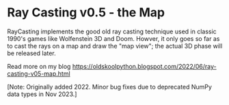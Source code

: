 # Ray Casting v0.5 - the Map

RayCasting implements the good old ray casting technique used in classic 1990's games like Wolfenstein 3D and Doom. Howver, it only goes so far as to cast the rays on a map and draw the "map view"; the actual 3D phase will be released later.

Read more on my blog https://oldskoolpython.blogspot.com/2022/06/ray-casting-v05-map.html

[Note: Originally added 2022. Minor bug fixes due to deprecated NumPy data types in Nov 2023.]
